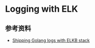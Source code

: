 # Logging with ELK

## 参考资料

- [Shipping Golang logs with ELKB stack](https://ashish.one/blogs/shipping-golang-logs-with-elkb-stack/)